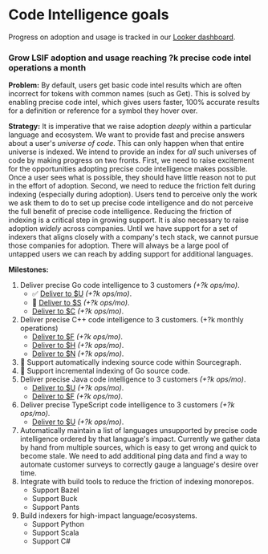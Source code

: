 # Code Intelligence goals

Progress on adoption and usage is tracked in our [Looker dashboard](https://sourcegraph.looker.com/dashboards/131).

### Grow LSIF adoption and usage reaching ?k precise code intel operations a month

**Problem:** By default, users get basic code intel results which are often incorrect for tokens with common names (such as Get). This is solved by enabling precise code intel, which gives users faster, 100% accurate results for a definition or reference for a symbol they hover over. 

**Strategy:** It is imperative that we raise adoption *deeply* within a particular language and ecosystem. We want to provide fast and precise answers about a user's _universe of code_. This can only happen when that entire universe is indexed. We intend to provide an index for _all_ such universes of code by making progress on two fronts. First, we need to raise excitement for the opportunities adopting precise code intelligence makes possible. Once a user sees what is possible, they should have little reason not to put in the effort of adoption. Second, we need to reduce the friction felt during indexing (especially during adoption). Users tend to perceive only the work we ask them to do to set up precise code intelligence and do not perceive the full benefit of precise code intelligence. Reducing the friction of indexing is a critical step in growing support. It is also necessary to raise adoption *widely* across companies. Until we have support for a set of indexers that aligns closely with a company's tech stack, we cannot pursue those companies for adoption. There will always be a large pool of untapped users we can reach by adding support for additional languages.

**Milestones:**

1. Deliver precise Go code intelligence to 3 customers _(+?k ops/mo)_.
    - ✅ [Deliver to $U](https://github.com/sourcegraph/customer/issues/78) _(+?k ops/mo)_.
    - 🔄 [Deliver to $S](https://github.com/sourcegraph/customer/issues/77) _(+?k ops/mo)_.
    - [Deliver to $C](https://github.com/sourcegraph/customer/issues/76) _(+?k ops/mo)_.
1. Deliver precise C++ code intelligence to 3 customers. (+?k monthly operations)
    - [Deliver to $F](https://github.com/sourcegraph/customer/issues/87) _(+?k ops/mo)_.
    - [Deliver to $H](https://github.com/sourcegraph/customer/issues/86) _(+?k ops/mo)_.
    - [Deliver to $N](https://github.com/sourcegraph/customer/issues/130) _(+?k ops/mo)_.
1. 🔄 Support automatically indexing source code within Sourcegraph.
1. 🔄 Support incremental indexing of Go source code.
1. Deliver precise Java code intelligence to 3 customers _(+?k ops/mo)_.
    - [Deliver to $U](https://github.com/sourcegraph/customer/issues/131) _(+?k ops/mo)_.
    - [Deliver to $F](https://github.com/sourcegraph/customer/issues/132) _(+?k ops/mo)_.
1. Deliver precise TypeScript code intelligence to 3 customers _(+?k ops/mo)_.
    - [Deliver to $U](https://github.com/sourcegraph/customer/issues/133) _(+?k ops/mo)_.
1. Automatically maintain a list of languages unsupported by precise code intelligence ordered by that language's impact. Currently we gather data by hand from multiple sources, which is easy to get wrong and quick to become stale. We need to add additional ping data and find a way to automate customer surveys to correctly gauge a language's desire over time.
1. Integrate with build tools to reduce the friction of indexing monorepos.
    - Support Bazel
    - Support Buck
    - Support Pants
1. Build indexers for high-impact language/ecosystems.
    - Support Python
    - Support Scala
    - Support C#
